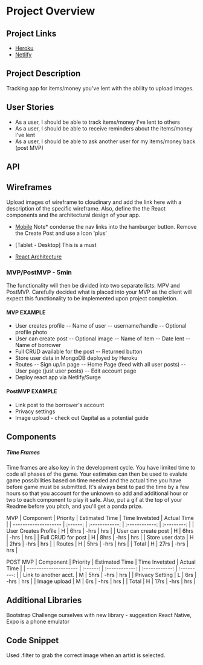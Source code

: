 # Project Overview

## Project Links

- [Heroku]()
- [Netlify]()

## Project Description

Tracking app for items/money you've lent with the ability to upload images.

## User Stories

- As a user, I should be able to track items/money I've lent to others
- As a user, I should be able to receive reminders about the items/money I've lent
- As a user, I should be able to ask another user for my items/money back (post MVP)

## API

## Wireframes

Upload images of wireframe to cloudinary and add the link here with a description of the specific wireframe. Also, define the the React components and the architectural design of your app.

- [Mobile](https://res.cloudinary.com/dpn6ltns1/image/upload/v1595017437/Project%203/Screenshot_from_2020-07-17_16-21-51_bohmdt.png)
Note* condense the nav links into the hamburger button. Remove the Create Post and use a Icon 'plus'

- [Tablet - Desktop] This is a must
- [React Architecture](https://res.cloudinary.com/dpn6ltns1/image/upload/v1595017445/Project%203/Screenshot_from_2020-07-17_16-21-22_frymj8.png)

### MVP/PostMVP - 5min

The functionality will then be divided into two separate lists: MPV and PostMVP. Carefully decided what is placed into your MVP as the client will expect this functionality to be implemented upon project completion.

#### MVP EXAMPLE

- User creates profile
  -- Name of user
  -- username/handle
  -- Optional profile photo
- User can create post
  -- Optional image
  -- Name of item
  -- Date lent
  -- Name of borrower
- Full CRUD available for the post
  -- Returned button
- Store user data in MongoDB deployed by Heroku
- Routes
  -- Sign up/in page
  -- Home Page (feed with all user posts)
  -- User page (just user posts)
  -- Edit account page
- Deploy react app via Netlify/Surge

#### PostMVP EXAMPLE

- Link post to the borrower's account
- Privacy settings
- Image upload - check out Qapital as a potential guide

## Components

##### Time Frames

Time frames are also key in the development cycle. You have limited time to code all phases of the game. Your estimates can then be used to evalute game possibilities based on time needed and the actual time you have before game must be submitted. It's always best to pad the time by a few hours so that you account for the unknown so add and additional hour or two to each component to play it safe. Also, put a gif at the top of your Readme before you pitch, and you'll get a panda prize.

MVP
| Component            | Priority | Estimated Time | Time Invetsted | Actual Time |
| -------------------- | :------: | :------------: | :------------: | :---------: |
| User Creates Profile |    H     |      6hrs      |      -hrs      |    hrs      |
| User can create post |    H     |      6hrs      |      -hrs      |    hrs      |
| Full CRUD for post   |    H     |      8hrs      |      -hrs      |   hrs       |
| Store user data      |    H     |      2hrs      |      -hrs      |   hrs       |
| Routes               |    H     |      5hrs      |      -hrs      |    hrs      |
| Total                |    H     |      27rs      |      -hrs      |     hrs     |

POST MVP
| Component             | Priority | Estimated Time | Time Invetsted | Actual Time |
| --------------------- | :------: | :------------: | :------------: | :---------: |
| Link to another acct. |    M     |      5hrs      |      -hrs      |    hrs      |
| Privacy Setting       |    L     |      6rs       |      -hrs      |    hrs      |
| Image upload          |    M     |      6rs       |      -hrs      |     hrs     |
| Total                 |    H     |      17rs      |      -hrs      |     hrs     |

## Additional Libraries

Bootstrap
Challenge ourselves with new library - suggestion React Native, Expo is a phone emulator

## Code Snippet

Used .filter to grab the correct image when an artist is selected.

```

```
